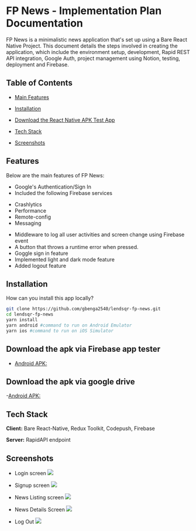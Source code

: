# FP News - Implementation Plan Documentation
 FP News is a minimalistic news application that's set up using a Bare React Native Project. This document details the steps involved in creating the application, which include the environment setup, development, Rapid REST API integration, Google Auth, project management using Notion, testing, deployment and Firebase.

## Table of Contents

* [Main Features](#Features)
* [Installation](#Installation)
* [Download the React Native APK Test App]()
* [Tech Stack](#Tech%Stack)



* [Screenshots](#Screenshots)



## Features
Below are the main features of FP News:
- Google's Authentication/Sign In
- Included the following Firebase services
* Crashlytics
* Performance
* Remote-config
* Messaging
- Middleware to log all user activities and screen change using Firebase event
- A button that throws a runtime error when pressed.
- Goggle sign in feature 
- Implemented light and dark mode feature 
- Added logout feature




## Installation
How can you install this app locally?

```sh
git clone https://github.com/gbenga2540/lendsqr-fp-news.git
cd lendsqr-fp-news
yarn install
yarn android #command to run on Android Emulator
yarn ios #command to run on iOS Simulator
```
    
## Download the apk via Firebase app tester

- [Android APK: ](https://appdistribution.firebase.dev/i/878df552558db865)

## Download the apk via google drive

-[Android APK: ](https://drive.google.com/file/d/1N6kp6NwcocgqQCCykseNG1k8PO9k5fKX/view?usp=sharing)


## Tech Stack

**Client:** Bare React-Native, Redux Toolkit, Codepush, Firebase

**Server:** RapidAPI endpoint

## Screenshots

- Login screen
![](/src/assets/images/signin.jpg)

- Signup screen
![](/src/assets/images/signup.jpg)

- News Listing screen
![](/src/assets/images/newslist.jpg)

- News Details Screen
![](/src/assets/images/newsdetail.jpg)

- Log Out 
![](/src/assets/images/logout.jpg)

